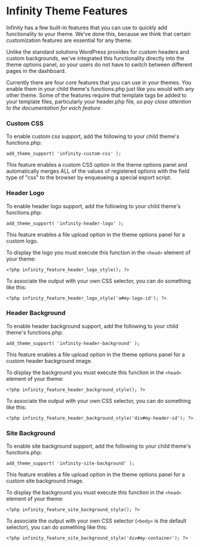 # Infinity Theme Features

Infinity has a few built-in features that you can use to quickly add functionality
to your theme. We've done this, because we think that certain customization features are
essential for any theme.

Unlike the standard solutions WordPress provides for custom headers and custom backgrounds,
we've integrated this functionality directly into the theme options panel, so your users do
not have to switch between different pages in the dashboard.

Currently there are four core features that you can use in your themes. You enable them in
your child theme's functions.php just like you would with any other theme. Some of the features
require that template tags be added to your template files, particularly your header.php file,
*so pay close attention to the documentation for each feature*.

### Custom CSS

To enable custom css support, add the following to your child theme's functions.php:

	add_theme_support( 'infinity-custom-css' );

This feature enables a custom CSS option in the theme options panel and automatically merges ALL
of the values of registered options with the field type of "css" to the browser by enqueueing
a special export script.

### Header Logo

To enable header logo support, add the following to your child theme's functions.php:

	add_theme_support( 'infinity-header-logo' );

This feature enables a file upload option in the theme options panel for a custom logo.

To display the logo you must execute this function in the `<head>` element of your theme:

	<?php infinity_feature_header_logo_style(); ?>

To associate the output with your own CSS selector, you can do something like this:

	<?php infinity_feature_header_logo_style('a#my-logo-id'); ?>

### Header Background

To enable header background support, add the following to your child theme's functions.php:

	add_theme_support( 'infinity-header-background' );

This feature enables a file upload option in the theme options
panel for a custom header background image.

To display the background you must execute this function in the `<head>` element of your theme:

	<?php infinity_feature_header_background_style(); ?>

To associate the output with your own CSS selector, you can do something like this:

	<?php infinity_feature_header_background_style('div#my-header-id'); ?>

### Site Background

To enable site background support, add the following to your child theme's functions.php:

	add_theme_support( 'infinity-site-background' );

This feature enables a file upload option in the theme options
panel for a custom site background image.

To display the background you must execute this function in the `<head>` element of your theme:

	<?php infinity_feature_site_background_style(); ?>

To associate the output with your own CSS selector (`<body>` is the default selector), you can
do something like this:

	<?php infinity_feature_site_background_style('div#my-container'); ?>